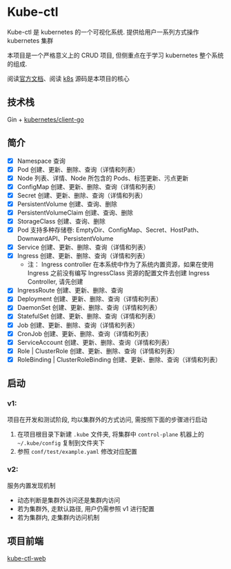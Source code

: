 # Kube-ctl
Kube-ctl 是 kubernetes 的一个可视化系统. 提供给用户一系列方式操作 kubernetes 集群

本项目是一个严格意义上的 CRUD 项目, 但侧重点在于学习 kubernetes 整个系统的组成. 

阅读[官方文档](https://kubernetes.io/docs)、阅读 [k8s](https://github.com/kubernetes/kubernetes) 源码是本项目的核心

## 技术栈
Gin + [kubernetes/client-go](https://github.com/kubernetes/client-go)

## 简介
- [x] Namespace 查询
- [x] Pod 创建、更新、删除、查询（详情和列表）
- [x] Node 列表、详情、Node 所包含的 Pods、标签更新、污点更新
- [x] ConfigMap 创建、更新、删除、查询（详情和列表）
- [x] Secret 创建、更新、删除、查询（详情和列表）
- [x] PersistentVolume 创建、查询、删除
- [x] PersistentVolumeClaim 创建、查询、删除
- [x] StorageClass 创建、查询、删除
- [x] Pod 支持多种存储卷: EmptyDir、ConfigMap、Secret、HostPath、DownwardAPI、PersistentVolume 
- [x] Service 创建、更新、删除、查询（详情和列表）
- [x] Ingress 创建、更新、删除、查询（详情和列表）
  - 注： Ingress controller 在本系统中作为了系统内置资源，如果在使用 Ingress 之前没有编写 IngressClass 资源的配置文件去创建 Ingress Controller, 请先创建
- [x] IngressRoute 创建、更新、删除、查询
- [x] Deployment 创建、更新、删除、查询（详情和列表）
- [x] DaemonSet 创建、更新、删除、查询（详情和列表）
- [x] StatefulSet 创建、更新、删除、查询（详情和列表）
- [x] Job 创建、更新、删除、查询（详情和列表）
- [x] CronJob 创建、更新、删除、查询（详情和列表）
- [x] ServiceAccount 创建、更新、删除、查询（详情和列表）
- [x] Role | ClusterRole 创建、更新、删除、查询（详情和列表）
- [x] RoleBinding | ClusterRoleBinding 创建、更新、删除、查询（详情和列表）

## 启动
### v1:
项目在开发和测试阶段, 均以集群外的方式访问, 需按照下面的步骤进行启动
1. 在项目根目录下新建 `.kube` 文件夹, 将集群中 `control-plane` 机器上的 `~/.kube/config` 复制到文件夹下
2. 参照 `conf/test/example.yaml` 修改对应配置
### v2:
服务内置发现机制
- 动态判断是集群外访问还是集群内访问
- 若为集群外, 走默认路径, 用户仍需参照 v1 进行配置
- 若为集群内, 走集群内访问机制

## 项目前端
[kube-ctl-web](https://github.com/crazyfrankie/kube-ctl-web)
